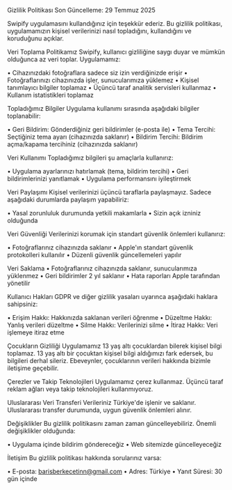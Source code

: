 Gizlilik Politikası
Son Güncelleme: 29 Temmuz 2025

Swipify uygulamasını kullandığınız için teşekkür ederiz. Bu gizlilik politikası, uygulamamızın kişisel verilerinizi nasıl topladığını, kullandığını ve koruduğunu açıklar.

Veri Toplama Politikamız
Swipify, kullanıcı gizliliğine saygı duyar ve mümkün olduğunca az veri toplar. Uygulamamız:

• Cihazınızdaki fotoğraflara sadece siz izin verdiğinizde erişir
• Fotoğraflarınızı cihazınızda işler, sunucularımıza yüklemez
• Kişisel tanımlayıcı bilgiler toplamaz
• Üçüncü taraf analitik servisleri kullanmaz
• Kullanım istatistikleri toplamaz

Topladığımız Bilgiler
Uygulama kullanımı sırasında aşağıdaki bilgiler toplanabilir:

• Geri Bildirim: Gönderdiğiniz geri bildirimler (e-posta ile)
• Tema Tercihi: Seçtiğiniz tema ayarı (cihazınızda saklanır)
• Bildirim Tercihi: Bildirim açma/kapama tercihiniz (cihazınızda saklanır)

Veri Kullanımı
Topladığımız bilgileri şu amaçlarla kullanırız:

• Uygulama ayarlarınızı hatırlamak (tema, bildirim tercihi)
• Geri bildirimlerinizi yanıtlamak
• Uygulama performansını iyileştirmek

Veri Paylaşımı
Kişisel verilerinizi üçüncü taraflarla paylaşmayız. Sadece aşağıdaki durumlarda paylaşım yapabiliriz:

• Yasal zorunluluk durumunda yetkili makamlarla
• Sizin açık izniniz olduğunda

Veri Güvenliği
Verilerinizi korumak için standart güvenlik önlemleri kullanırız:

• Fotoğraflarınız cihazınızda saklanır
• Apple'ın standart güvenlik protokolleri kullanılır
• Düzenli güvenlik güncellemeleri yapılır

Veri Saklama
• Fotoğraflarınız cihazınızda saklanır, sunucularımıza yüklenmez
• Geri bildirimler 2 yıl saklanır
• Hata raporları Apple tarafından yönetilir

Kullanıcı Hakları
GDPR ve diğer gizlilik yasaları uyarınca aşağıdaki haklara sahipsiniz:

• Erişim Hakkı: Hakkınızda saklanan verileri öğrenme
• Düzeltme Hakkı: Yanlış verileri düzeltme
• Silme Hakkı: Verilerinizi silme
• İtiraz Hakkı: Veri işlemeye itiraz etme

Çocukların Gizliliği
Uygulamamız 13 yaş altı çocuklardan bilerek kişisel bilgi toplamaz. 13 yaş altı bir çocuktan kişisel bilgi aldığımızı fark edersek, bu bilgileri derhal sileriz. Ebeveynler, çocuklarının verileri hakkında bizimle iletişime geçebilir.

Çerezler ve Takip Teknolojileri
Uygulamamız çerez kullanmaz. Üçüncü taraf reklam ağları veya takip teknolojileri kullanmıyoruz.

Uluslararası Veri Transferi
Verileriniz Türkiye'de işlenir ve saklanır. Uluslararası transfer durumunda, uygun güvenlik önlemleri alınır.

Değişiklikler
Bu gizlilik politikasını zaman zaman güncelleyebiliriz. Önemli değişiklikler olduğunda:

• Uygulama içinde bildirim göndereceğiz
• Web sitemizde güncelleyeceğiz

İletişim
Bu gizlilik politikası hakkında sorularınız varsa:

• E-posta: barisberkecetinn@gmail.com
• Adres: Türkiye
• Yanıt Süresi: 30 gün içinde
